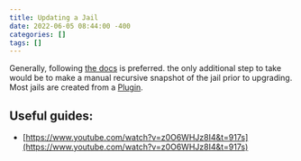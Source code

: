 ```yaml
---
title: Updating a Jail
date: 2022-06-05 08:44:00 -400
categories: []
tags: []
---
```


Generally, following [the docs](https://www.truenas.com/docs/hub/tasks/advanced/jails/) is preferred. the only additional step to take would be to make a manual recursive snapshot of the jail prior to upgrading.  
Most jails are created from a [Plugin](https://www.truenas.com/docs/hub/tasks/advanced/plugins/).

## Useful guides:

- [https://www.youtube.com/watch?v=z0O6WHJz8I4&t=917s](https://www.youtube.com/watch?v=z0O6WHJz8I4&t=917s)
